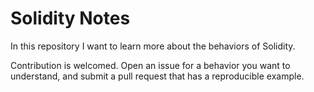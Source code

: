 # Solidity Notes

In this repository I want to learn more about the behaviors of Solidity.

Contribution is welcomed. Open an issue for a behavior you want to understand, and submit a pull request that has a reproducible example.

